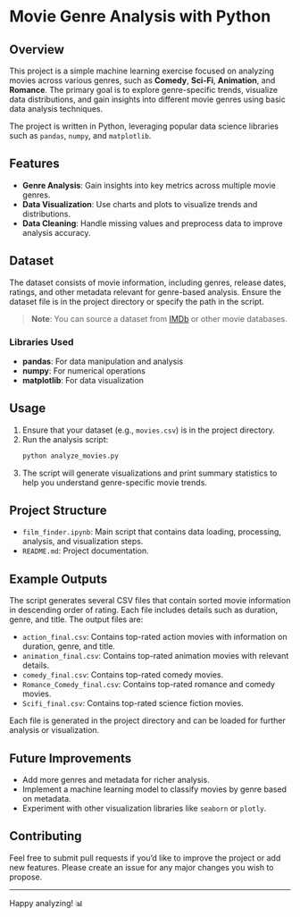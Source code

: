 # Movie Genre Analysis with Python

## Overview

This project is a simple machine learning exercise focused on analyzing movies across various genres, such as **Comedy**, **Sci-Fi**, **Animation**, and **Romance**. The primary goal is to explore genre-specific trends, visualize data distributions, and gain insights into different movie genres using basic data analysis techniques.

The project is written in Python, leveraging popular data science libraries such as `pandas`, `numpy`, and `matplotlib`.

## Features

- **Genre Analysis**: Gain insights into key metrics across multiple movie genres.
- **Data Visualization**: Use charts and plots to visualize trends and distributions.
- **Data Cleaning**: Handle missing values and preprocess data to improve analysis accuracy.

## Dataset

The dataset consists of movie information, including genres, release dates, ratings, and other metadata relevant for genre-based analysis. Ensure the dataset file is in the project directory or specify the path in the script.

> **Note**: You can source a dataset from [IMDb](https://www.imdb.com/interfaces/) or other movie databases.


### Libraries Used

- **pandas**: For data manipulation and analysis
- **numpy**: For numerical operations
- **matplotlib**: For data visualization

## Usage

1. Ensure that your dataset (e.g., `movies.csv`) is in the project directory.
2. Run the analysis script:
    ```bash
    python analyze_movies.py
    ```
3. The script will generate visualizations and print summary statistics to help you understand genre-specific movie trends.

## Project Structure

- `film_finder.ipynb`: Main script that contains data loading, processing, analysis, and visualization steps.
- `README.md`: Project documentation.

## Example Outputs

The script generates several CSV files that contain sorted movie information in descending order of rating. Each file includes details such as duration, genre, and title. The output files are:

- `action_final.csv`: Contains top-rated action movies with information on duration, genre, and title.
- `animation_final.csv`: Contains top-rated animation movies with relevant details.
- `comedy_final.csv`: Contains top-rated comedy movies.
- `Romance_Comedy_final.csv`: Contains top-rated romance and comedy movies.
- `Scifi_final.csv`: Contains top-rated science fiction movies.

Each file is generated in the project directory and can be loaded for further analysis or visualization.
## Future Improvements

- Add more genres and metadata for richer analysis.
- Implement a machine learning model to classify movies by genre based on metadata.
- Experiment with other visualization libraries like `seaborn` or `plotly`.

## Contributing

Feel free to submit pull requests if you’d like to improve the project or add new features. Please create an issue for any major changes you wish to propose.

---

Happy analyzing! 📊
